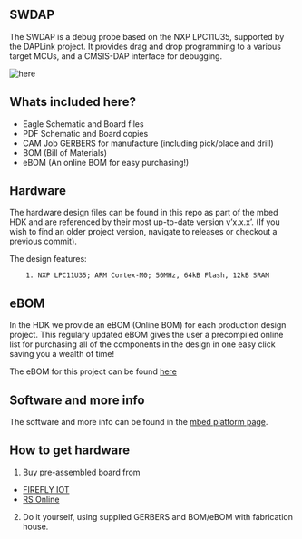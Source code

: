 ## SWDAP

The SWDAP is a debug probe based on the NXP LPC11U35, supported by the DAPLink project. It provides drag and drop programming to a various target MCUs, and a CMSIS-DAP interface for debugging.

![here](http://uk.rs-online.com/largeimages/R9054104-01.jpg "SWDAP-mbed")

## Whats included here?

* Eagle Schematic and Board files
* PDF Schematic and Board copies
* CAM Job GERBERS for manufacture (including pick/place and drill)
* BOM (Bill of Materials)
* eBOM (An online BOM for easy purchasing!)

## Hardware

The hardware design files can be found in this repo as part of the mbed HDK and are referenced by their most up-to-date version v’x.x.x’. (If you wish to find an older project version, navigate to releases or checkout a previous commit). 

The design features:

        1. NXP LPC11U35; ARM Cortex-M0; 50MHz, 64kB Flash, 12kB SRAM 

## eBOM

In the HDK we provide an eBOM (Online BOM) for each production design project. This regulary updated eBOM gives the user a precompiled online list for purchasing all of the components in the design in one easy click saving you a wealth of time!

The eBOM for this project can be found [here](https://octopart.com/bom-tool/sm5lWPcq)

## Software and more info

The software and more info can be found in the [mbed platform page](https://developer.mbed.org/platforms/SWDAP-LPC11U35/). 

## How to get hardware

1. Buy pre-assembled board from   
  * [FIREFLY IOT](https://firefly-iot.com/product/firefly-swdap-interface/)
  * [RS Online](http://uk.rs-online.com/web/p/processor-microcontroller-development-kits/9054104/)
2. Do it yourself, using supplied GERBERS and BOM/eBOM with fabrication house.







